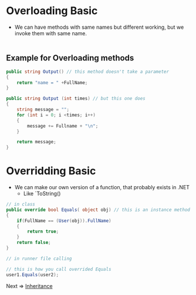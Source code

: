 # Overloading Basic
- We can have methods with same names but different working, but we invoke them with same name.
<br/><br/>

## Example for Overloading methods 
```C#
public string Output() // this method doesn't take a parameter
{
    return "name = " +FullName;
}

public string Output (int times) // but this one does
{
    string message = "";
    for (int i = 0; i <times; i++)
    {
        message += Fullname + "\n";
    }

    return message;
}
```

# Overridding Basic
- We can make our own version of a function, that probably exists in .NET
  - Like `ToString()

```C#
// in class
public override bool Equals( object obj) // this is an instance method 
{
    if(FullName == (User(obj)).FullName)
    {
        return true;
    }
    return false;
}

// in runner file calling

// this is how you call overrided Equals
user1.Equals(user2); 
```

Next => [Inheritance](19.%20Inheritance.md)